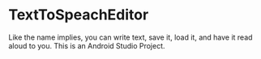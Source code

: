 # TextToSpeachEditor
Like the name implies, you can write text, save it, load it, and have it read aloud to you. This is an Android Studio Project.
